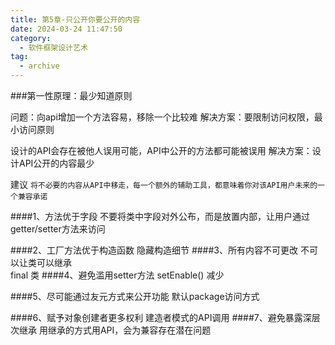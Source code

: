 ```yaml
---
title: 第5章-只公开你要公开的内容
date: 2024-03-24 11:47:50
category:
  - 软件框架设计艺术
tag:
  - archive
---
```

###第一性原理：最少知道原则

问题：向api增加一个方法容易，移除一个比较难
解决方案：要限制访问权限，最小访问原则

设计的API会存在被他人误用可能，API中公开的方法都可能被误用
解决方案：设计API公开的内容最少

建议
`
将不必要的内容从API中移走，每一个额外的辅助工具，都意味着你对该API用户未来的一个兼容承诺
`

####1、方法优于字段
不要将类中字段对外公布，而是放置内部，让用户通过getter/setter方法来访问

####2、工厂方法优于构造函数
隐藏构造细节
####3、所有内容不可更改
不可以让类可以继承  
final 类
####4、避免滥用setter方法
setEnable() 减少

####5、尽可能通过友元方式来公开功能
默认package访问方式
 
####6、赋予对象创建者更多权利
建造者模式的API调用
####7、避免暴露深层次继承
用继承的方式用API，会为兼容存在潜在问题
